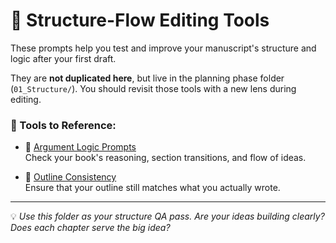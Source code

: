 # 🧱 Structure-Flow Editing Tools

These prompts help you test and improve your manuscript's structure and logic after your first draft.

They are **not duplicated here**, but live in the planning phase folder (`01_Structure/`). You should revisit those tools with a new lens during editing.

### 🧰 Tools to Reference:

- 🔗 [Argument Logic Prompts](../../01_Structure/01_argument-logic-prompts.md)  
  Check your book's reasoning, section transitions, and flow of ideas.

- 🔗 [Outline Consistency](../../01_Structure/02_outline-consistency.md)  
  Ensure that your outline still matches what you actually wrote.

---

💡 *Use this folder as your structure QA pass. Are your ideas building clearly? Does each chapter serve the big idea?*
